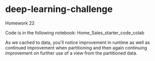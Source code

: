 # deep-learning-challenge
Homework 22

Code is in the following notebook:
    Home_Sales_starter_code_colab

As we cached to data, you'll notice improvement in runtime as well as continued improvement when partitioning and then again continuing improvement on further use of a view from the partitioned data.
